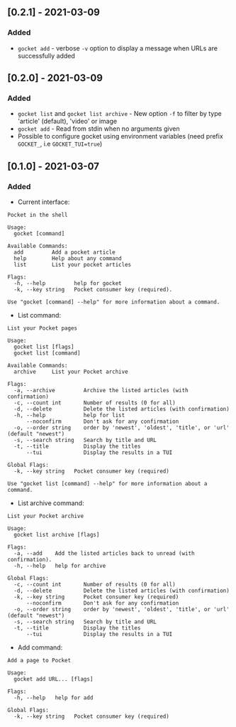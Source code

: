 ## [0.2.1] - 2021-03-09

### Added

* `gocket add` - verbose `-v` option to display a message when URLs are successfully added

## [0.2.0] - 2021-03-09

### Added

* `gocket list` and `gocket list archive` - New option `-f` to filter by type 'article' (default), 'video' or image
* `gocket add` - Read from stdin when no arguments given
* Possible to configure gocket using environment variables (need prefix `GOCKET_`, i.e `GOCKET_TUI=true`)

## [0.1.0] - 2021-03-07

### Added

* Current interface:

```
Pocket in the shell

Usage:
  gocket [command]

Available Commands:
  add         Add a pocket article
  help        Help about any command
  list        List your pocket articles

Flags:
  -h, --help         help for gocket
  -k, --key string   Pocket consumer key (required).

Use "gocket [command] --help" for more information about a command.
```

* List command:

```
List your Pocket pages

Usage:
  gocket list [flags]
  gocket list [command]

Available Commands:
  archive     List your Pocket archive

Flags:
  -a, --archive         Archive the listed articles (with confirmation)
  -c, --count int       Number of results (0 for all)
  -d, --delete          Delete the listed articles (with confirmation)
  -h, --help            help for list
      --noconfirm       Don't ask for any confirmation
  -o, --order string    order by 'newest', 'oldest', 'title', or 'url' (default "newest")
  -s, --search string   Search by title and URL
  -t, --title           Display the titles
      --tui             Display the results in a TUI

Global Flags:
  -k, --key string   Pocket consumer key (required)

Use "gocket list [command] --help" for more information about a command.
```

* List archive command:

```
List your Pocket archive

Usage:
  gocket list archive [flags]

Flags:
  -a, --add    Add the listed articles back to unread (with confirmation).
  -h, --help   help for archive

Global Flags:
  -c, --count int       Number of results (0 for all)
  -d, --delete          Delete the listed articles (with confirmation)
  -k, --key string      Pocket consumer key (required)
      --noconfirm       Don't ask for any confirmation
  -o, --order string    order by 'newest', 'oldest', 'title', or 'url' (default "newest")
  -s, --search string   Search by title and URL
  -t, --title           Display the titles
      --tui             Display the results in a TUI

```

* Add command:

```
Add a page to Pocket

Usage:
  gocket add URL... [flags]

Flags:
  -h, --help   help for add

Global Flags:
  -k, --key string   Pocket consumer key (required)
```
